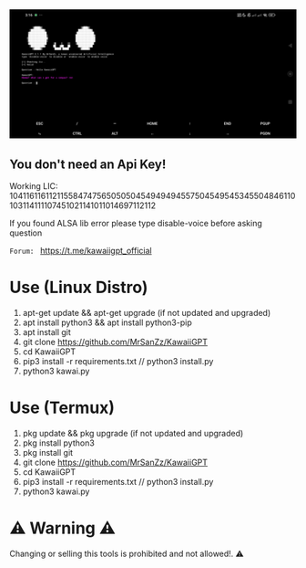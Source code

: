 <center><img src="https://raw.githubusercontent.com/MrSanZz/KawaiiGPT/refs/heads/main/Screenshot_2025-06-19-03-16-46-410_tech.ula.jpg" width="100%" height="60%"></center>

<h2><strong>You don't need an Api Key!</strong></h2>
Working LIC: 10411611611211558474756505050454949494557504549545345504846110103114111107451021141011014697112112

If you found ALSA lib error please type disable-voice before asking question

```Forum: ``` https://t.me/kawaiigpt_official

# Use (Linux Distro)
1. apt-get update && apt-get upgrade (if not updated and upgraded)
2. apt install python3 && apt install python3-pip
3. apt install git
4. git clone https://github.com/MrSanZz/KawaiiGPT
5. cd KawaiiGPT
6. pip3 install -r requirements.txt // python3 install.py
7. python3 kawai.py

# Use (Termux)
1. pkg update && pkg upgrade (if not updated and upgraded)
2. pkg install python3
3. pkg install git
4. git clone https://github.com/MrSanZz/KawaiiGPT
5. cd KawaiiGPT
6. pip3 install -r requirements.txt // python3 install.py
7. python3 kawai.py

# ⚠ Warning ⚠
Changing or selling this tools is prohibited and not allowed!. ⚠
